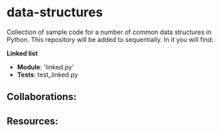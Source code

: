 # data-structures
Collection of sample code for a number of common data structures in Python.
This repository will be added to sequentially. In it you will find:

**Linked list**
- **Module**: 'linked.py'
- **Tests**: test_linked.py


## Collaborations:

## Resources: 

